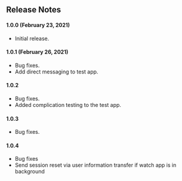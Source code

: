 ## Release Notes

#### 1.0.0 (February 23, 2021)

* Initial release.

#### 1.0.1 (February 26, 2021)

* Bug fixes.
* Add direct messaging to test app.

#### 1.0.2

* Bug fixes.
* Added complication testing to the test app.

#### 1.0.3

* Bug fixes.

#### 1.0.4

* Bug fixes
* Send session reset via user information transfer if watch app is in background

